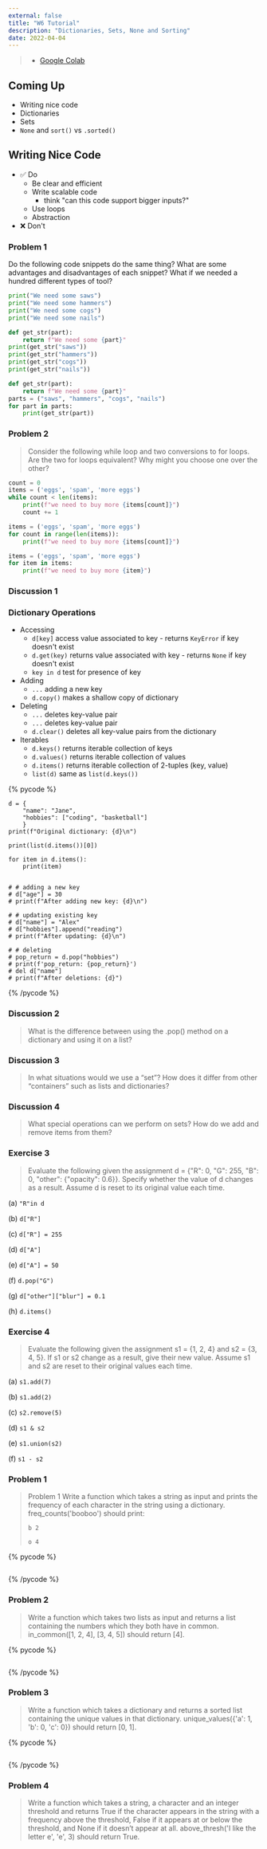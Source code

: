 ```yaml
---
external: false
title: "W6 Tutorial"
description: "Dictionaries, Sets, None and Sorting"
date: 2022-04-04
---
```


> - [Google Colab](https://colab.research.google.com/drive/198RF7ZT8-_eH7QEXCOdXiSZzIWR6D2Ht?usp=sharing)

## Coming Up

- Writing nice code
- Dictionaries
- Sets
- `None` and `sort()` vs `.sorted()`

## Writing Nice Code

- ✅ Do
  - Be clear and efficient
  - Write scalable code
    - think "can this code support bigger inputs?"
  - Use loops
  - Abstraction
- ❌ Don't

### Problem 1

Do the following code snippets do the same thing? What are some advantages and disadvantages of each snippet? What if we needed a hundred different types of tool?

```python
print("We need some saws")
print("We need some hammers")
print("We need some cogs")
print("We need some nails")
```

```python
def get_str(part):
    return f"We need some {part}"
print(get_str("saws"))
print(get_str("hammers"))
print(get_str("cogs"))
print(get_str("nails"))
```

```python
def get_str(part):
    return f"We need some {part}"
parts = ("saws", "hammers", "cogs", "nails")
for part in parts:
    print(get_str(part))
```

### Problem 2

> Consider the following while loop and two conversions to for loops. Are the two for loops equivalent? Why might you choose one over the other?

```python
count = 0
items = ('eggs', 'spam', 'more eggs')
while count < len(items):
    print(f"we need to buy more {items[count]}")
    count += 1
```

```python
items = ('eggs', 'spam', 'more eggs')
for count in range(len(items)):
    print(f"we need to buy more {items[count]}")
```

```python
items = ('eggs', 'spam', 'more eggs')
for item in items:
    print(f"we need to buy more {item}")
```

### Discussion 1

### Dictionary Operations

- Accessing
  - `d[key]` access value associated to key - returns `KeyError` if key doesn't exist
  - `d.get(key)` returns value associated with key - returns `None` if key doesn't exist
  - `key in d` test for presence of key
- Adding
  - `...` adding a new key
  - `d.copy()` makes a shallow copy of dictionary
- Deleting
  - `...` deletes key-value pair
  - `...` deletes key-value pair
  - `d.clear()` deletes all key-value pairs from the dictionary
- Iterables
  - `d.keys()` returns iterable collection of keys
  - `d.values()` returns iterable collection of values
  - `d.items()` returns iterable collection of 2-tuples (key, value)
  - `list(d)` same as `list(d.keys())`

{% pycode %}

```
d = {
    "name": "Jane",
    "hobbies": ["coding", "basketball"]
    }
print(f"Original dictionary: {d}\n")

print(list(d.items())[0])

for item in d.items():
    print(item)


# # adding a new key
# d["age"] = 30
# print(f"After adding new key: {d}\n")

# # updating existing key
# d["name"] = "Alex"
# d["hobbies"].append("reading")
# print(f"After updating: {d}\n")

# # deleting
# pop_return = d.pop("hobbies")
# print(f'pop_return: {pop_return}')
# del d["name"]
# print(f"After deletions: {d}")

```

{% /pycode %}

### Discussion 2

> What is the difference between using the .pop() method on a dictionary and using it on a list?

### Discussion 3

> In what situations would we use a “set”? How does it differ from other “containers” such as lists and dictionaries?

### Discussion 4

> What special operations can we perform on sets? How do we add and remove items from them?

### Exercise 3

> Evaluate the following given the assignment d = {"R": 0, "G": 255, "B": 0, "other": {"opacity": 0.6}}. Specify whether the value of d changes as a result. Assume d is
> reset to its original value each time.

(a) `"R"in d`

(b) `d["R"]`

(c) `d["R"] = 255`

(d) `d["A"]`

(e) `d["A"] = 50`

(f) `d.pop("G")`

(g) `d["other"]["blur"] = 0.1`

(h) `d.items()`

### Exercise 4

> Evaluate the following given the assignment s1 = {1, 2, 4} and s2 = {3, 4, 5}. If s1 or s2
> change as a result, give their new value. Assume s1 and s2 are reset to their original values each time.

(a) `s1.add(7)`

(b) `s1.add(2)`

(c) `s2.remove(5)`

(d) `s1 & s2`

(e) `s1.union(s2)`

(f) `s1 - s2`

### Problem 1

> Problem 1
> Write a function which takes a string as input and prints the frequency of each character in the string
> using a dictionary. freq_counts('booboo') should print:
>
> `b 2`
>
> `o 4`

{% pycode %}

```

```

{% /pycode %}

### Problem 2

> Write a function which takes two lists as input and returns a list containing the numbers which they both
> have in common. in_common([1, 2, 4], [3, 4, 5]) should return [4].

{% pycode %}

```

```

{% /pycode %}

### Problem 3

> Write a function which takes a dictionary and returns a sorted list containing the unique values in that
> dictionary. unique_values({'a': 1, 'b': 0, 'c': 0}) should return [0, 1].

{% pycode %}

```

```

{% /pycode %}

### Problem 4

> Write a function which takes a string, a character and an integer threshold and returns True if the character appears in the string with a frequency above the threshold, False if it appears at or below the threshold, and None if it doesn’t appear at all. above_thresh('I like the letter e', 'e', 3) should return True.
